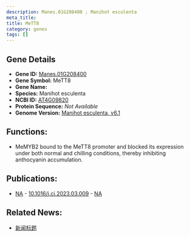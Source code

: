 ```yaml
---
description: Manes.01G208400 ; Manihot esculenta
meta_title:
title: MeTT8
category: genes
tags: []
---
```


## Gene Details
- **Gene ID:**	[Manes.01G208400](https://www.maizegdb.org/gene_center/gene/Manes.01G208400)
- **Gene Symbol:** MeTT8
- **Gene Name:** 
- **Species:** Manihot esculenta
- **NCBI ID:** [ AT4G09820 ]()
- **Protein Sequence:** *Not Available*
- **Genome Version:** [Manihot esculenta, v6.1]()

## Functions:
   -  MeMYB2 bound to the MeTT8 promoter and blocked its expression under both normal and chilling conditions, thereby inhibiting anthocyanin accumulation.

## Publications:
   - [NA]( https://www.sciencedirect.com/science/article/pii/S2214514123000405 ) - [10.1016/j.cj.2023.03.009]( https://www.sciencedirect.com/science/article/pii/S2214514123000405 ) - [NA](https://pubmed.ncbi.nlm.nih.gov/NA/)

## Related News:
   - [新闻标题](https://mp.weixin.qq.com/s/O_Ym8COF34WlbVZ6RQNQTQ)
